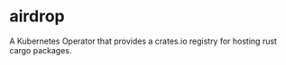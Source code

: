 # airdrop
A Kubernetes Operator that provides a crates.io registry for hosting rust cargo packages.
